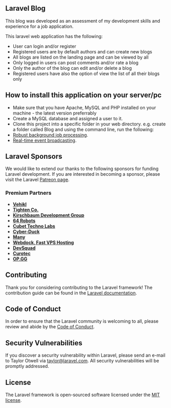 

## Laravel Blog

This blog was developed as an assessment of my development skills and experience for a job application.

This laravel web application has the following:

- User can login and/or register 
- Registered users are by default authors and can create new blogs
- All blogs are listed on the landing page and can be viewed by all
- Only logged in users can post comments and/or rate a blog
- Only the author of the blog can edit and/or delete a blog
- Registered users have also the option of view the list of all their blogs only

## How to install this application on your server/pc

- Make sure that you have Apache, MySQL and PHP installed on your machine - the latest version preferrably
- Create a MySQL database and assigned a user to it.
- Clone this project into a specific folder in your web directory. e.g. create a folder called Blog and using the command line, run the following: 
- [Robust background job processing](https://laravel.com/docs/queues).
- [Real-time event broadcasting](https://laravel.com/docs/broadcasting).

## Laravel Sponsors

We would like to extend our thanks to the following sponsors for funding Laravel development. If you are interested in becoming a sponsor, please visit the Laravel [Patreon page](https://patreon.com/taylorotwell).

### Premium Partners

- **[Vehikl](https://vehikl.com/)**
- **[Tighten Co.](https://tighten.co)**
- **[Kirschbaum Development Group](https://kirschbaumdevelopment.com)**
- **[64 Robots](https://64robots.com)**
- **[Cubet Techno Labs](https://cubettech.com)**
- **[Cyber-Duck](https://cyber-duck.co.uk)**
- **[Many](https://www.many.co.uk)**
- **[Webdock, Fast VPS Hosting](https://www.webdock.io/en)**
- **[DevSquad](https://devsquad.com)**
- **[Curotec](https://www.curotec.com/)**
- **[OP.GG](https://op.gg)**

## Contributing

Thank you for considering contributing to the Laravel framework! The contribution guide can be found in the [Laravel documentation](https://laravel.com/docs/contributions).

## Code of Conduct

In order to ensure that the Laravel community is welcoming to all, please review and abide by the [Code of Conduct](https://laravel.com/docs/contributions#code-of-conduct).

## Security Vulnerabilities

If you discover a security vulnerability within Laravel, please send an e-mail to Taylor Otwell via [taylor@laravel.com](mailto:taylor@laravel.com). All security vulnerabilities will be promptly addressed.

## License

The Laravel framework is open-sourced software licensed under the [MIT license](https://opensource.org/licenses/MIT).

